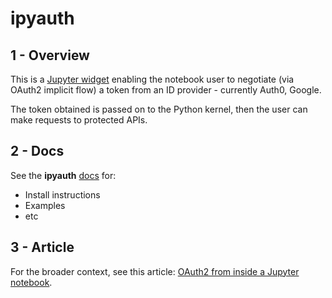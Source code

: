 
# ipyauth


## 1 - Overview

This is a [Jupyter widget](https://ipywidgets.readthedocs.io/en/stable/) enabling the notebook user to negotiate (via OAuth2 implicit flow) a token from an ID provider - currently Auth0, Google.  

The token obtained is passed on to the Python kernel, then the user can make requests to protected APIs.  

## 2 - Docs

See the **ipyauth** [docs](https://oscar6echo.gitlab.io/ipyauth/) for:
+ Install instructions
+ Examples
+ etc

## 3 - Article

For the broader context, see this article: [OAuth2 from inside a Jupyter notebook](https://medium.com/@olivier.borderies/oauth2-from-inside-a-jupyter-notebook-5f5e61ec5d38).
